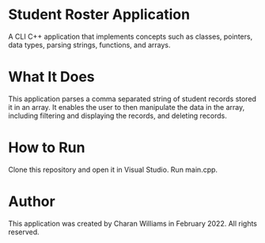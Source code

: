 # Student Roster Application
A CLI C++ application that implements concepts such as classes, pointers, data types, parsing strings, functions, and arrays.

# What It Does
This application parses a comma separated string of student records stored it in an array. It enables the user to then manipulate the data in the array, including filtering and displaying the records, and deleting records.

# How to Run
Clone this repository and open it in Visual Studio. Run main.cpp.

# Author
This application was created by Charan Williams in February 2022. All rights reserved. 
